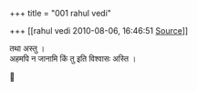 +++
title = "001 rahul vedi"

+++
[[rahul vedi	2010-08-06, 16:46:51 [Source](https://groups.google.com/g/samskrita/c/e6z4LzFpyPc)]]





तथा अस्तु ।  
अहमपि न जानामि किं तु इति विश्वासः अस्ति ।



